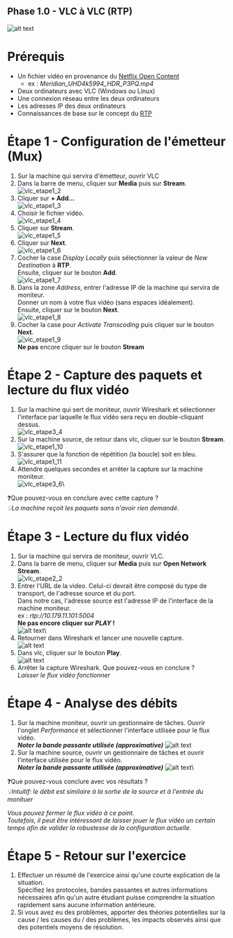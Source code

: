 Phase 1.0 - VLC à VLC (RTP)
---------------------------

![alt text](./img/Phase_1_S1.0_topologie.png)

# Prérequis

- Un fichier vidéo en provenance du [Netflix Open Content](https://opencontent.netflix.com/)
    - ex : *Meridian_UHD4k5994_HDR_P3PQ.mp4*
- Deux ordinateurs avec VLC (Windows ou Linux)
- Une connexion réseau entre les deux ordinateurs
- Les adresses IP des deux ordinateurs
- Connaissances de base sur le concept du [RTP](https://en.wikipedia.org/wiki/Real-time_Transport_Protocol)

# Étape 1 - Configuration de l'émetteur (Mux)

1. Sur la machine qui servira d'émetteur, ouvrir VLC
2. Dans la barre de menu, cliquer sur **Media** puis sur **Stream**.\
![vlc_etape1_2](./img/p1.0_vlc_pic2.png)
3. Cliquer sur **+ Add...**\
![vlc_etape1_3](./img/p1.0_vlc_pic3.png)
4. Choisir le fichier vidéo.\
![vlc_etape1_4](./img/p1.0_vlc_pic4.png)
5. Cliquer sur **Stream**.\
![vlc_etape1_5](./img/p1.0_vlc_pic5.png)
6. Cliquer sur **Next**.\
![vlc_etape1_6](./img/p1.0_vlc_pic6.png)
7. Cocher la case *Display Locally* puis sélectionner la valeur de *New Destination* à **RTP**.\
Ensuite, cliquer sur le bouton **Add**.\
![vlc_etape1_7](./img/p1.0_vlc_pic7.png)
8. Dans la zone *Address*, entrer l'adresse IP de la machine qui servira de moniteur.\
Donner un nom à votre flux vidéo (sans espaces idéalement).\
Ensuite, cliquer sur le bouton **Next**.\
![vlc_etape1_8](./img/p1.0_vlc_pic8.png)
9. Cocher la case pour *Activate Transcoding* puis cliquer sur le bouton **Next**.\
![vlc_etape1_9](./img/p1.0_vlc_pic9.png)\
**Ne pas** encore cliquer sur le bouton **Stream**

# Étape 2 - Capture des paquets et lecture du flux vidéo

1. Sur la machine qui sert de moniteur, ouvrir Wireshark et sélectionner l'interface par laquelle le flux vidéo sera reçu en double-cliquant dessus.\
![vlc_etape3_4](./img/p1.0_vlc_pic14.png)
2. Sur la machine source, de retour dans vlc, cliquer sur le bouton **Stream**.\
![vlc_etape1_10](./img/p1.0_vlc_pic10.png)
3. S'assurer que la fonction de répétition (la boucle) soit en bleu.\
![vlc_etape1_11](./img/p1.0_vlc_pic11.png)
4. Attendre quelques secondes et arrêter la capture sur la machine moniteur.\
![vlc_etape3_6](./img/p1.0_vlc_pic17.png)\

❓Que pouvez-vous en conclure avec cette capture ?\
*💡La machine reçoit les paquets sans n'avoir rien demandé.*

# Étape 3 - Lecture du flux vidéo

1. Sur la machine qui servira de moniteur, ouvrir VLC.
2. Dans la barre de menu, cliquer sur **Media** puis sur **Open Network Stream**.\
![vlc_etape2_2](./img/p1.0_vlc_pic12.png)
3. Entrer l'URL de la video. Celui-ci devrait être composé du type de transport, de l'adresse source et du port. \
Dans notre cas, l'adresse source est l'adresse IP de l'interface de la machine moniteur.\
ex : *rtp://10.179.11.101:5004*\
**Ne pas encore cliquer sur *PLAY* !**\
![alt text](./img/p1.0_vlc_pic18.png)\
4. Retourner dans Wireshark et lancer une nouvelle capture.\
![alt text](./img/p1.0_ws_pic3.png)
5. Dans vlc, cliquer sur le bouton **Play**.\
![alt text](./img/p1.0_vlc_pic19.png)
6. Arrêter la capture Wireshark. Que pouvez-vous en conclure ?\
*Laisser le flux vidéo fonctionner*

# Étape 4 - Analyse des débits

1. Sur la machine moniteur, ouvrir un gestionnaire de tâches. Ouvrir l'onglet *Performance* et sélectionner l'interface utilisée pour le flux vidéo.\
***Noter la bande passante utilisée (approximative)***
![alt text](./img/p1.0_tmgr_pic1.png)
2. Sur la machine source, ouvrir un gestionnaire de tâches et ouvrir l'interface utilisée pour le flux vidéo.\
***Noter la bande passante utilisée (approximative)***
![alt text](./img/p1.0_tmgr_pic2.png)\

❓Que pouvez-vous conclure avec vos résultats ?\
*💡Intuitif: le débit est similaire à la sortie de la source et à l'entrée du monituer*

*Vous pouvez fermer le flux vidéo à ce point. \
Toutefois, il peut être intéressant de laisser jouer le flux vidéo un certain temps afin de valider la robustesse de la configuration actuelle.*

# Étape 5 - Retour sur l'exercice

1. Effectuer un résumé de l'exercice ainsi qu'une courte explication de la situation.\
Spécifiez les protocoles, bandes passantes et autres informations nécessaires afin qu'un autre étudiant puisse comprendre la situation rapidement sans aucune information antérieure.
2. Si vous avez eu des problèmes, apporter des théories potentielles sur la cause / les causes du / des problèmes, les impacts observés ainsi que des potentiels moyens de résolution.
